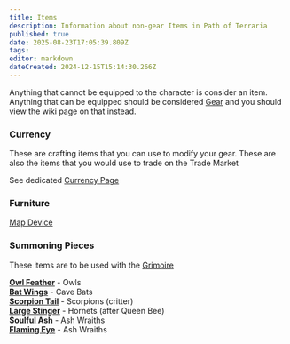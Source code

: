 ```yaml
---
title: Items
description: Information about non-gear Items in Path of Terraria
published: true
date: 2025-08-23T17:05:39.809Z
tags: 
editor: markdown
dateCreated: 2024-12-15T15:14:30.266Z
---
```


Anything that cannot be equipped to the character is consider an item. Anything that can be equipped should be considered [Gear](https://wiki.pathofterraria.com/en/Gear) and you should view the wiki page on that instead.

### Currency

These are crafting items that you can use to modify your gear. These are also the items that you would use to trade on the Trade Market 

See dedicated [Currency Page](/Items/Currency)

### Furniture

[Map Device](/Items/Map-device)

### Summoning Pieces

These items are to be used with the [Grimoire](/Items/Grimoire)

[**Owl Feather**](/Items/Owl-Feather) \- Owls  
[**Bat Wings**](/Items/Pair-of-Bat-Wings) - Cave Bats  
[**Scorpion Tail**](/Items/Scorpion_Tail) - Scorpions (critter)  
[**Large Stinger**](/Items/LargeStinger) - Hornets (after Queen Bee)  
[**Soulful Ash**](/Items/SoulfulAsh) - Ash Wraiths  
[**Flaming Eye**](/Items/FlamingEye) - Ash Wraiths